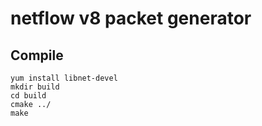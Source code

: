 # netflow v8 packet generator

## Compile
```shell
yum install libnet-devel
mkdir build
cd build
cmake ../
make
```